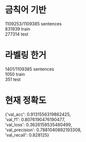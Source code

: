 # 금칙어 기반  
1109253/1109385 sentences  
831939 train  
277314 test

# 라벨링 한거
1401/1109385 sentences  
1050 train  
351 test

# 현재 정확도

{'val_acc': 0.9131556319862425,  
 'val_f1': 0.8076190476190477,  
 'val_loss': 0.3626158535480499,  
 'val_precision': 0.7881040892193308,  
 'val_recall': 0.828125}  